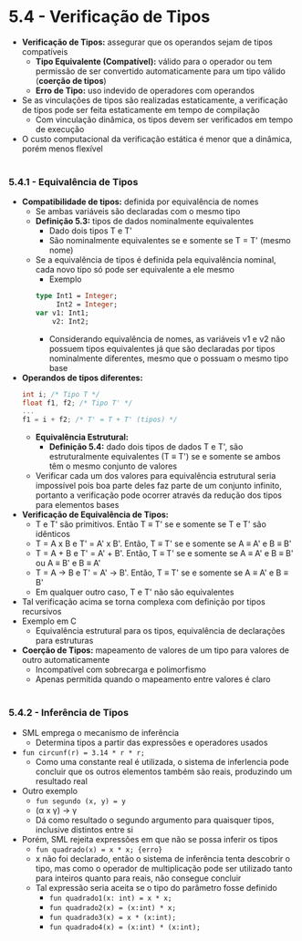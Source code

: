 # 5.4 - Verificação de Tipos
* **Verificação de Tipos:** assegurar que os operandos sejam de tipos compatíveis
    * **Tipo Equivalente (Compatível):** válido para o operador ou tem permissão de ser convertido automaticamente para um tipo válido (**coerção de tipos**)
    * **Erro de Tipo:** uso indevido de operadores com operandos
* Se as vinculações de tipos são realizadas estaticamente, a verificação de tipos pode ser feita estaticamente em tempo de compilação
    * Com vinculação dinâmica, os tipos devem ser verificados em tempo de execução
* O custo computacional da verificação estática é menor que a dinâmica, porém menos flexível
<br><br>
### 5.4.1 - Equivalência de Tipos
* **Compatibilidade de tipos:** definida por equivalência de nomes
    * Se ambas variáveis são declaradas com o mesmo tipo
    * **Definição 5.3:** tipos de dados nominalmente equivalentes
        * Dado dois tipos T e T'
        * São nominalmente equivalentes se e somente se T = T' (mesmo nome)
    * Se a equivalência de tipos é definida pela equivalência nominal, cada novo tipo só pode ser equivalente a ele mesmo
        * Exemplo
        ```Pascal
        type Int1 = Integer;
             Int2 = Integer;
        var v1: Int1;
            v2: Int2;
        ```
        * Considerando equivalência de nomes, as variáveis v1 e v2 não possuem tipos equivalentes já que são declaradas por tipos nominalmente diferentes, mesmo que o possuam o mesmo tipo base
* **Operandos de tipos diferentes:**
    ```C
    int i; /* Tipo T */
    float f1, f2; /* Tipo T' */
    ...
    f1 = i + f2; /* T' = T + T' (tipos) */
    ```
    * **Equivalência Estrutural:**
        * **Definição 5.4:** dado dois tipos de dados T e T', são estruturalmente equivalentes (T &equiv; T') se e somente se ambos têm o mesmo conjunto de valores
    * Verificar cada um dos valores para equivalência estrutural seria impossível pois boa parte deles faz parte de um conjunto infinito, portanto a verificação pode ocorrer através da redução dos tipos para elementos bases
* **Verificação de Equivalência de Tipos:**
    * T e T' são primitivos. Então T &equiv; T' se e somente se T e T' são idênticos
    * T = A x B e T' = A' x B'. Então, T &equiv; T' se e somente se A &equiv; A' e B &equiv; B'
    * T = A + B e T' = A' + B'. Então, T &equiv; T' se e somente se A &equiv; A' e B &equiv; B' ou A &equiv; B' e B &equiv; A'
    * T = A &rarr; B e T' = A' &rarr; B'. Então, T &equiv; T' se e somente se A &equiv; A' e B &equiv; B'
    * Em qualquer outro caso, T e T' não são equivalentes
* Tal verificação acima se torna complexa com definição por tipos recursivos
* Exemplo em C
    * Equivalência estrutural para os tipos, equivalência de declarações para estruturas
* **Coerção de Tipos:** mapeamento de valores de um tipo para valores de outro automaticamente
    * Incompatível com sobrecarga e polimorfismo
    * Apenas permitida quando o mapeamento entre valores é claro
<br><br>
### 5.4.2 - Inferência de Tipos
* SML emprega o mecanismo de inferência
    * Determina tipos a partir das expressões e operadores usados
* <code>fun circunf(r) = 3.14 * r * r;</code>
    * Como uma constante real é utilizada, o sistema de inferIencia pode concluir que os outros elementos também são reais, produzindo um resultado real
* Outro exemplo
    * <code>fun segundo (x, y) = y</code>
    * (&alpha; x &gamma;) &rarr; &gamma;
    * Dá como resultado o segundo argumento para quaisquer tipos, inclusive distintos entre si
* Porém, SML rejeita expressões em que não se possa inferir os tipos
    * <code>fun quadrado(x) = x * x; {erro}</code>
    * x não foi declarado, então o sistema de inferência tenta descobrir o tipo, mas como o operador de multiplicação pode ser utilizado tanto para inteiros quanto para reais, não consegue concluir
    * Tal expressão seria aceita se o tipo do parâmetro fosse definido
        * <code>fun quadrado1(x: int) = x * x;</code>
        * <code>fun quadrado2(x) = (x:int) * x;</code>
        * <code>fun quadrado3(x) = x * (x:int);</code>
        * <code>fun quadrado4(x) = (x:int) * (x:int);</code>